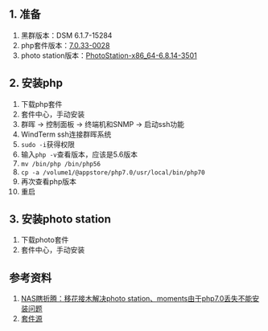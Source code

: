 ## 1. 准备

1. 黑群版本：DSM 6.1.7-15284
2. php套件版本：[7.0.33-0028](https://global.synologydownload.com/download/Package/spk/PHP7.0/7.0.33-0028/PHP7.0-x86_64-7.0.33-0028.spk)
3. photo station版本：[PhotoStation-x86_64-6.8.14-3501](https://global.synologydownload.com/download/Package/spk/PhotoStation/6.8.14-3501/PhotoStation-x86_64-6.8.14-3501.spk)

## 2. 安装php

1. 下载php套件
2. 套件中心，手动安装
3. 群晖 -> 控制面板 -> 终端机和SNMP -> 启动ssh功能
4. WindTerm ssh连接群晖系统
5. `sudo -i`获得权限
6. 输入`php -v`查看版本，应该是5.6版本
7. `mv /bin/php /bin/php56`
8. `cp -a /volume1/@appstore/php7.0/usr/local/bin/php70`
9. 再次查看php版本
10. 重启

## 3. 安装photo station

1. 下载photo套件
2. 套件中心，手动安装

## 参考资料
1. [NAS瞎折腾：移花接木解决photo station、moments由于php7.0丢失不能安装问题](https://post.smzdm.com/p/a0q9dl90/)
2. [套件源](https://archive.synology.com/download/Package)